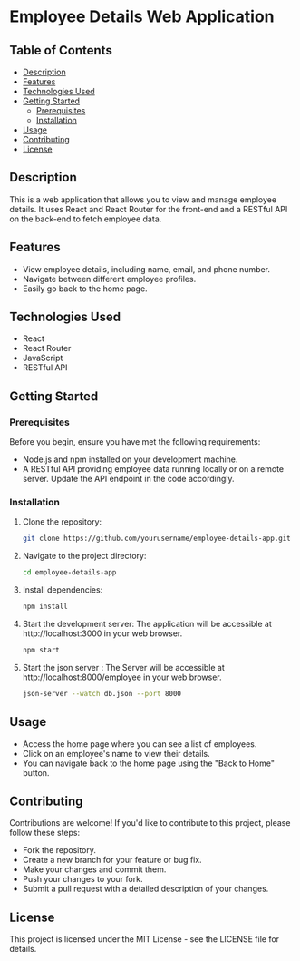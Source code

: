# Employee Details Web Application

## Table of Contents
- [Description](#description)
- [Features](#features)
- [Technologies Used](#technologies-used)
- [Getting Started](#getting-started)
  - [Prerequisites](#prerequisites)
  - [Installation](#installation)
- [Usage](#usage)
- [Contributing](#contributing)
- [License](#license)

## Description

This is a web application that allows you to view and manage employee details. It uses React and React Router for the front-end and a RESTful API on the back-end to fetch employee data.

## Features

- View employee details, including name, email, and phone number.
- Navigate between different employee profiles.
- Easily go back to the home page.

## Technologies Used

- React
- React Router
- JavaScript
- RESTful API

## Getting Started

### Prerequisites

Before you begin, ensure you have met the following requirements:

- Node.js and npm installed on your development machine.
- A RESTful API providing employee data running locally or on a remote server. Update the API endpoint in the code accordingly.

### Installation

1. Clone the repository:

   ```bash
   git clone https://github.com/yourusername/employee-details-app.git
   
2. Navigate to the project directory:

   ```bash
   cd employee-details-app
   
3. Install dependencies:

     ```bash
    npm install
     
4. Start the development server: The application will be accessible at http://localhost:3000 in your web browser.

     ```bash
   npm start
     
6. Start the json server : The Server will be accessible at http://localhost:8000/employee in your web browser.
   
     ```bash
    json-server --watch db.json --port 8000
     
## Usage

- Access the home page where you can see a list of employees.
- Click on an employee's name to view their details.
- You can navigate back to the home page using the "Back to Home" button.

## Contributing

Contributions are welcome! If you'd like to contribute to this project, please follow these steps:

- Fork the repository.
- Create a new branch for your feature or bug fix.
- Make your changes and commit them.
- Push your changes to your fork.
- Submit a pull request with a detailed description of your changes.
  
## License

This project is licensed under the MIT License - see the LICENSE file for details.
